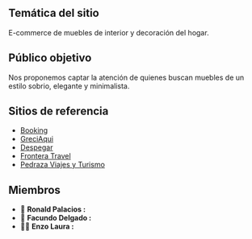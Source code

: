 
## Temática del sitio

E-commerce de muebles de interior y decoración del hogar.

## Público objetivo

Nos proponemos captar la atención de quienes buscan muebles de un estilo sobrio, elegante y minimalista.

## Sitios de referencia

- [Booking](https://www.Booking.com)
- [GreciAqui](https://www.Greciaqui.com)
- [Despegar](https://www.despegar.com.ar)
- [Frontera Travel](https://fronteratravel.co/)
- [Pedraza Viajes y Turismo](https:/predaza.com.ar/)


## Miembros

- :dragon: **Ronald Palacios :** 
- :turtle: **Facundo Delgado :** 
- :office_worker: **Enzo Laura :**